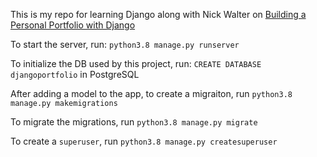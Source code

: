 This is my repo for learning Django along with Nick Walter on [Building a Personal Portfolio with Django](https://www.linkedin.com/learning/building-a-personal-portfolio-with-django?u=52983649)

To start the server, run: `python3.8 manage.py runserver`

To initialize the DB used by this project, run: `CREATE DATABASE djangoportfolio` in PostgreSQL

After adding a model to the app, to create a migraiton, run `python3.8 manage.py makemigrations`

To migrate the migrations, run `python3.8 manage.py migrate`

To create a `superuser`, run `python3.8 manage.py createsuperuser`